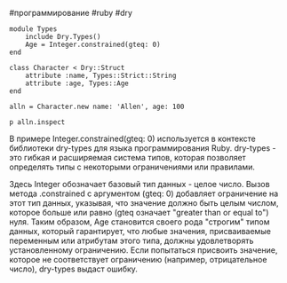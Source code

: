 #программирование 
#ruby 
#dry
```
module Types
	include Dry.Types()
	Age = Integer.constrained(gteq: 0)
end

class Character < Dry::Struct
	attribute :name, Types::Strict::String
	attribute :age, Types::Age
end

alln = Character.new name: 'Allen', age: 100

p alln.inspect
```

В примере Integer.constrained(gteq: 0) используется в контексте библиотеки dry-types для языка программирования Ruby. dry-types - это гибкая и расширяемая система типов, которая позволяет определять типы с некоторыми ограничениями или правилами.

Здесь Integer обозначает базовый тип данных - целое число. Вызов метода .constrained с аргументом (gteq: 0) добавляет ограничение на этот тип данных, указывая, что значение должно быть целым числом, которое больше или равно (gteq означает "greater than or equal to") нуля. Таким образом, Age становится своего рода "строгим" типом данных, который гарантирует, что любые значения, присваиваемые переменным или атрибутам этого типа, должны удовлетворять установленному ограничению. Если попытаться присвоить значение, которое не соответствует ограничению (например, отрицательное число), dry-types выдаст ошибку.